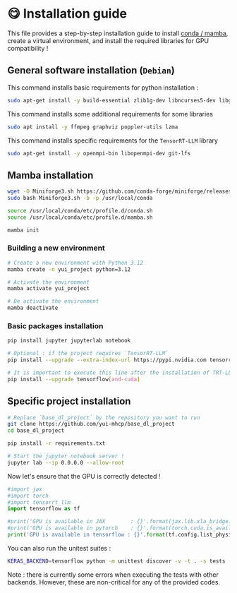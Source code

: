 # :yum: Installation guide

This file provides a step-by-step installation guide to install [conda / mamba](https://github.com/conda-forge/miniforge), create a virtual environment, and install the required libraries for GPU compatibility !

## General software installation (`Debian`)

This command installs basic requirements for python installation :
```bash
sudo apt-get install -y build-essential zlib1g-dev libncurses5-dev libgdbm-dev libnss3-dev libssl-dev libreadline-dev libffi-dev libsqlite3-dev libbz2-dev wget
```

This command installs some additional requirements for some libraries
```bash
sudo apt install -y ffmpeg graphviz poppler-utils lzma
```

This command installs specific requirements for the `TensorRT-LLM` library
```bash
sudo apt-get install -y openmpi-bin libopenmpi-dev git-lfs
```

## Mamba installation

```bash
wget -O Miniforge3.sh https://github.com/conda-forge/miniforge/releases/latest/download/Miniforge3-$(uname)-$(uname -m).sh
sudo bash Miniforge3.sh -b -p /usr/local/conda

source /usr/local/conda/etc/profile.d/conda.sh
source /usr/local/conda/etc/profile.d/mamba.sh

mamba init
```

### Building a new environment

```bash
# Create a new environment with Python 3.12
mamba create -n yui_project python=3.12

# Activate the environment
mamba activate yui_project

# De activate the environment
mamba deactivate
```

### Basic packages installation

```bash
pip install jupyter jupyterlab notebook

# Optional : if the project requires `TensorRT-LLM`
pip install --upgrade --extra-index-url https://pypi.nvidia.com tensorrt-llm

# It is important to execute this line after the installation of TRT-LLM to have the correct cuda/cudnn versions for tensorflow
pip install --upgrade tensorflow[and-cuda]
```

## Specific project installation

```bash
# Replace `base_dl_project` by the repository you want to run
git clone https://github.com/yui-mhcp/base_dl_project
cd base_dl_project

pip install -r requirements.txt

# Start the jupyter notebook server !
jupyter lab --ip 0.0.0.0 --allow-root
```

Now let's ensure that the GPU is correctly detected !
```python
#import jax
#import torch
#import tensorrt_llm
import tensorflow as tf

#print('GPU is available in JAX        : {}'.format(jax.lib.xla_bridge.get_backend().platform == 'gpu'))
#print('GPU is available in pytorch    : {}'.format(torch.cuda.is_available()))
print('GPU is available in tensorflow : {}'.format(tf.config.list_physical_devices('GPU') != []))
```

You can also run the unitest suites :
```bash
KERAS_BACKEND=tensorflow python -m unittest discover -v -t . -s tests -p test_*.py
```

Note : there is currently some errors when executing the tests with other backends. However, these are non-critical for any of the provided codes.

